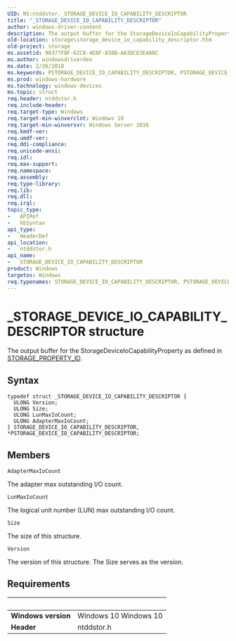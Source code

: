 ```yaml
---
UID: NS:ntddstor._STORAGE_DEVICE_IO_CAPABILITY_DESCRIPTOR
title: "_STORAGE_DEVICE_IO_CAPABILITY_DESCRIPTOR"
author: windows-driver-content
description: The output buffer for the StorageDeviceIoCapabilityProperty as defined in STORAGE_PROPERTY_ID.
old-location: storage\storage_device_io_capability_descriptor.htm
old-project: storage
ms.assetid: 98377F8F-62C8-4E8F-838B-A63DC63E4A0C
ms.author: windowsdriverdev
ms.date: 2/26/2018
ms.keywords: PSTORAGE_DEVICE_IO_CAPABILITY_DESCRIPTOR, PSTORAGE_DEVICE_IO_CAPABILITY_DESCRIPTOR structure pointer [Storage Devices], STORAGE_DEVICE_IO_CAPABILITY_DESCRIPTOR, STORAGE_DEVICE_IO_CAPABILITY_DESCRIPTOR structure [Storage Devices], _STORAGE_DEVICE_IO_CAPABILITY_DESCRIPTOR, ntddstor/PSTORAGE_DEVICE_IO_CAPABILITY_DESCRIPTOR, ntddstor/STORAGE_DEVICE_IO_CAPABILITY_DESCRIPTOR, storage.storage_device_io_capability_descriptor
ms.prod: windows-hardware
ms.technology: windows-devices
ms.topic: struct
req.header: ntddstor.h
req.include-header: 
req.target-type: Windows
req.target-min-winverclnt: Windows 10
req.target-min-winversvr: Windows Server 2016
req.kmdf-ver: 
req.umdf-ver: 
req.ddi-compliance: 
req.unicode-ansi: 
req.idl: 
req.max-support: 
req.namespace: 
req.assembly: 
req.type-library: 
req.lib: 
req.dll: 
req.irql: 
topic_type:
-	APIRef
-	kbSyntax
api_type:
-	HeaderDef
api_location:
-	ntddstor.h
api_name:
-	STORAGE_DEVICE_IO_CAPABILITY_DESCRIPTOR
product: Windows
targetos: Windows
req.typenames: STORAGE_DEVICE_IO_CAPABILITY_DESCRIPTOR, PSTORAGE_DEVICE_IO_CAPABILITY_DESCRIPTOR
---
```


# _STORAGE_DEVICE_IO_CAPABILITY_DESCRIPTOR structure
The output buffer for the StorageDeviceIoCapabilityProperty as defined in <a href="https://msdn.microsoft.com/library/windows/hardware/ff566996">STORAGE_PROPERTY_ID</a>.

## Syntax
````
typedef struct _STORAGE_DEVICE_IO_CAPABILITY_DESCRIPTOR {
  ULONG Version;
  ULONG Size;
  ULONG LunMaxIoCount;
  ULONG AdapterMaxIoCount;
} STORAGE_DEVICE_IO_CAPABILITY_DESCRIPTOR, *PSTORAGE_DEVICE_IO_CAPABILITY_DESCRIPTOR;
````

## Members


`AdapterMaxIoCount`

The adapter max outstanding I/O count.

`LunMaxIoCount`

The logical unit number (LUN) max outstanding I/O count.

`Size`

The size of this structure.

`Version`

The version of this structure. The Size serves as the version.


## Requirements
| &nbsp; | &nbsp; |
| ---- |:---- |
| **Windows version** | Windows 10 Windows 10 |
| **Header** | ntddstor.h |